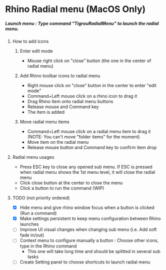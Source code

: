 # Rhino Radial menu (MacOS Only)

##### Launch menu : Type command "TigrouRadialMenu" to launch the radial menu.

1. How to add icons
   1. Enter edit mode
      * Mouse right click on "close" button (the one in the center of radial menu)
      
   2. Add Rhino toolbar icons to radial menu
      * Right mouse click on "close" button in the center to enter "edit mode"
      * Command+Left mouse click on a rhino icon to drag it
      * Drag Rhino item onto radial menu buttons
      * Release mouse and Command key
      * The item is added
      
   3. Move radial menu items
      * Command+Left mouse click on a radial menu item to drag it (NOTE: You can't move "folder items" for the moment)
      * Move item on the radial menu
      * Release mouse button and Command key to confirm item drop

2. Radial menu usages
   * Press ESC key to close any opened sub menu. If ESC is pressed when radial menu shows the 1st menu level, it will close the radial menu
   * Click close button at the center to close the menu
   * Click a button to run the command (WIP)

3. TODO (not priority ordered)
   * [x] Hide menu and give rhino window focus when a button is clicked (Run a command)
   * [x] Make settings persistent to keep menu configuration between Rhino launches
   * [ ] Improve UI visual changes when changing sub menu (i.e. Add soft fade in/out)
   * [ ] Context menu to configure manually a button : Choose other icons, type in the Rhino command
     * This one will take long time and should be splitted in several sub tasks
   * [ ] Create Setting panel to choose shortcuts to launch radial menu
